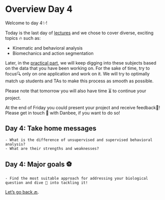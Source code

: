 # Overview Day 4

Welcome to day 4✨!

Today is the last day of [lectures](Day4_Lectures.md) and we chose to cover diverse, exciting topics 🔥 such as:
- Kinematic and behavioral analysis
- Biomechanics and action segmentation

Later, in the [practical part](Day4_Practicals.md), we will keep digging into these subjects based on the data that you have been working on. For the sake of time, try to focus🔍 only on one application and work on it. We will try to optimally match up students and TAs to make this process as smooth as possible. 

Please note that tomorrow you will also have time ⏳ to continue your project.

At the end of Friday you could present your project and receive feedback💪! Please get in touch 📲 with Danbee, if you want to do so!

## Day 4: Take home messages

```{Tip}
- What is the difference of unsupervised and supervised behavioral analysis?
- What are their strengths and weaknesses?
```

## Day 4: Major goals ⚽️

```{important}
- Find the most suitable approach for addressing your biological question and dive 🐬 into tackling it!
```


[Let’s go back 🔙](../README.md).
